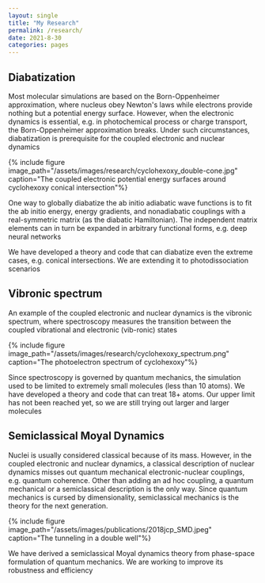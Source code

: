 ```yaml
---
layout: single
title: "My Research"
permalink: /research/
date: 2021-8-30
categories: pages
---
```

## Diabatization
Most molecular simulations are based on the Born-Oppenheimer approximation, where nucleus obey Newton's laws while electrons provide nothing but a potential energy surface. However, when the electronic dynamics is essential, e.g. in photochemical process or charge transport, the Born-Oppenheimer approximation breaks. Under such circumstances, diabatization is prerequisite for the coupled electronic and nuclear dynamics

{% include figure image_path="/assets/images/research/cyclohexoxy_double-cone.jpg" caption="The coupled electronic potential energy surfaces around cyclohexoxy conical intersection"%}

One way to globally diabatize the ab initio adiabatic wave functions is to fit the ab initio energy, energy gradients, and nonadiabatic couplings with a real-symmetric matrix (as the diabatic Hamiltonian). The independent matrix elements can in turn be expanded in arbitrary functional forms, e.g. deep neural networks

We have developed a theory and code that can diabatize even the extreme cases, e.g. conical intersections. We are extending it to photodissociation scenarios 

## Vibronic spectrum
An example of the coupled electronic and nuclear dynamics is the vibronic spectrum, where spectroscopy measures the transition between the coupled vibrational and electronic (vib-ronic) states

{% include figure image_path="/assets/images/research/cyclohexoxy_spectrum.png" caption="The photoelectron spectrum of cyclohexoxy"%}

Since spectroscopy is governed by quantum mechanics, the simulation used to be limited to extremely small molecules (less than 10 atoms). We have developed a theory and code that can treat 18+ atoms. Our upper limit has not been reached yet, so we are still trying out larger and larger molecules

## Semiclassical Moyal Dynamics
Nuclei is usually considered classical because of its mass. However, in the coupled electronic and nuclear dynamics, a classical description of nuclear dynamics misses out quantum mechanical electronic-nuclear couplings, e.g. quantum coherence. Other than adding an ad hoc coupling, a quantum mechanical or a semiclassical description is the only way. Since quantum mechanics is cursed by dimensionality, semiclassical mechanics is the theory for the next generation.

{% include figure image_path="/assets/images/publications/2018jcp_SMD.jpeg" caption="The tunneling in a double well"%}

We have derived a semiclassical Moyal dynamics theory from phase-space formulation of quantum mechanics. We are working to improve its robustness and efficiency